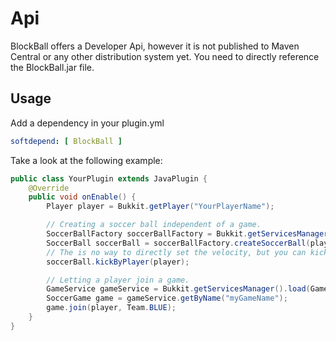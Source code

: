 # Api

BlockBall offers a Developer Api, however it is not published to Maven Central or any other distribution system yet.
You need to directly reference the BlockBall.jar file.

## Usage

Add a dependency in your plugin.yml

```yaml
softdepend: [ BlockBall ]
```

Take a look at the following example:
```java
public class YourPlugin extends JavaPlugin {
    @Override
    public void onEnable() {
        Player player = Bukkit.getPlayer("YourPlayerName");

        // Creating a soccer ball independent of a game.
        SoccerBallFactory soccerBallFactory = Bukkit.getServicesManager().load(SoccerBallFactory.class);
        SoccerBall soccerBall = soccerBallFactory.createSoccerBall(player.getLocation(), new SoccerBallSettings());
        // The is no way to directly set the velocity, but you can kick it relative to the position the player.
        soccerBall.kickByPlayer(player);

        // Letting a player join a game.
        GameService gameService = Bukkit.getServicesManager().load(GameService.class);
        SoccerGame game = gameService.getByName("myGameName");
        game.join(player, Team.BLUE);
    }
}
```

